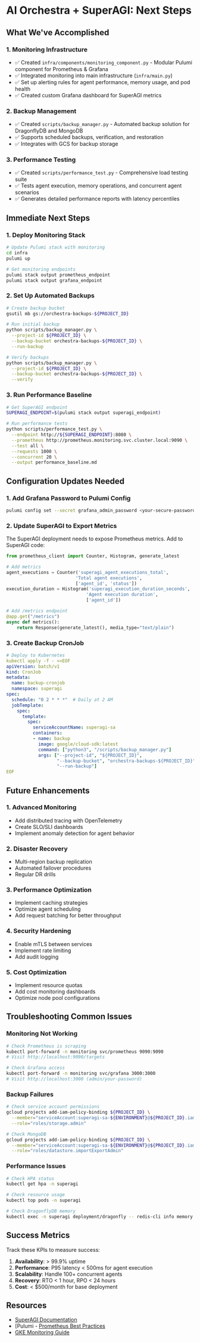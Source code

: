 # AI Orchestra + SuperAGI: Next Steps

## What We've Accomplished

### 1. **Monitoring Infrastructure**
- ✅ Created `infra/components/monitoring_component.py` - Modular Pulumi component for Prometheus & Grafana
- ✅ Integrated monitoring into main infrastructure (`infra/main.py`)
- ✅ Set up alerting rules for agent performance, memory usage, and pod health
- ✅ Created custom Grafana dashboard for SuperAGI metrics

### 2. **Backup Management**
- ✅ Created `scripts/backup_manager.py` - Automated backup solution for DragonflyDB and MongoDB
- ✅ Supports scheduled backups, verification, and restoration
- ✅ Integrates with GCS for backup storage

### 3. **Performance Testing**
- ✅ Created `scripts/performance_test.py` - Comprehensive load testing suite
- ✅ Tests agent execution, memory operations, and concurrent agent scenarios
- ✅ Generates detailed performance reports with latency percentiles

## Immediate Next Steps

### 1. **Deploy Monitoring Stack**
```bash
# Update Pulumi stack with monitoring
cd infra
pulumi up

# Get monitoring endpoints
pulumi stack output prometheus_endpoint
pulumi stack output grafana_endpoint
```

### 2. **Set Up Automated Backups**
```bash
# Create backup bucket
gsutil mb gs://orchestra-backups-${PROJECT_ID}

# Run initial backup
python scripts/backup_manager.py \
  --project-id ${PROJECT_ID} \
  --backup-bucket orchestra-backups-${PROJECT_ID} \
  --run-backup

# Verify backups
python scripts/backup_manager.py \
  --project-id ${PROJECT_ID} \
  --backup-bucket orchestra-backups-${PROJECT_ID} \
  --verify
```

### 3. **Run Performance Baseline**
```bash
# Get SuperAGI endpoint
SUPERAGI_ENDPOINT=$(pulumi stack output superagi_endpoint)

# Run performance tests
python scripts/performance_test.py \
  --endpoint http://${SUPERAGI_ENDPOINT}:8080 \
  --prometheus http://prometheus.monitoring.svc.cluster.local:9090 \
  --test all \
  --requests 1000 \
  --concurrent 20 \
  --output performance_baseline.md
```

## Configuration Updates Needed

### 1. **Add Grafana Password to Pulumi Config**
```bash
pulumi config set --secret grafana_admin_password <your-secure-password>
```

### 2. **Update SuperAGI to Export Metrics**
The SuperAGI deployment needs to expose Prometheus metrics. Add to SuperAGI code:
```python
from prometheus_client import Counter, Histogram, generate_latest

# Add metrics
agent_executions = Counter('superagi_agent_executions_total',
                          'Total agent executions',
                          ['agent_id', 'status'])
execution_duration = Histogram('superagi_execution_duration_seconds',
                              'Agent execution duration',
                              ['agent_id'])

# Add /metrics endpoint
@app.get("/metrics")
async def metrics():
    return Response(generate_latest(), media_type="text/plain")
```

### 3. **Create Backup CronJob**
```yaml
# Deploy to Kubernetes
kubectl apply -f - <<EOF
apiVersion: batch/v1
kind: CronJob
metadata:
  name: backup-cronjob
  namespace: superagi
spec:
  schedule: "0 2 * * *"  # Daily at 2 AM
  jobTemplate:
    spec:
      template:
        spec:
          serviceAccountName: superagi-sa
          containers:
          - name: backup
            image: google/cloud-sdk:latest
            command: ["python3", "/scripts/backup_manager.py"]
            args: ["--project-id", "${PROJECT_ID}",
                   "--backup-bucket", "orchestra-backups-${PROJECT_ID}",
                   "--run-backup"]
EOF
```

## Future Enhancements

### 1. **Advanced Monitoring**
- Add distributed tracing with OpenTelemetry
- Create SLO/SLI dashboards
- Implement anomaly detection for agent behavior

### 2. **Disaster Recovery**
- Multi-region backup replication
- Automated failover procedures
- Regular DR drills

### 3. **Performance Optimization**
- Implement caching strategies
- Optimize agent scheduling
- Add request batching for better throughput

### 4. **Security Hardening**
- Enable mTLS between services
- Implement rate limiting
- Add audit logging

### 5. **Cost Optimization**
- Implement resource quotas
- Add cost monitoring dashboards
- Optimize node pool configurations

## Troubleshooting Common Issues

### Monitoring Not Working
```bash
# Check Prometheus is scraping
kubectl port-forward -n monitoring svc/prometheus 9090:9090
# Visit http://localhost:9090/targets

# Check Grafana access
kubectl port-forward -n monitoring svc/grafana 3000:3000
# Visit http://localhost:3000 (admin/your-password)
```

### Backup Failures
```bash
# Check service account permissions
gcloud projects add-iam-policy-binding ${PROJECT_ID} \
  --member="serviceAccount:superagi-sa-${ENVIRONMENT}@${PROJECT_ID}.iam.gserviceaccount.com" \
  --role="roles/storage.admin"

# Check MongoDB
gcloud projects add-iam-policy-binding ${PROJECT_ID} \
  --member="serviceAccount:superagi-sa-${ENVIRONMENT}@${PROJECT_ID}.iam.gserviceaccount.com" \
  --role="roles/datastore.importExportAdmin"
```

### Performance Issues
```bash
# Check HPA status
kubectl get hpa -n superagi

# Check resource usage
kubectl top pods -n superagi

# Check DragonflyDB memory
kubectl exec -n superagi deployment/dragonfly -- redis-cli info memory
```

## Success Metrics

Track these KPIs to measure success:
1. **Availability**: > 99.9% uptime
2. **Performance**: P95 latency < 500ms for agent execution
3. **Scalability**: Handle 100+ concurrent agents
4. **Recovery**: RTO < 1 hour, RPO < 24 hours
5. **Cost**: < $500/month for base deployment

## Resources

- [SuperAGI Documentation](https://superagi.com/docs)
- [Pulumi - [Prometheus Best Practices](https://prometheus.io/docs/practices/)
- [GKE Monitoring Guide](https://cloud.google.com/kubernetes-engine/docs/how-to/monitoring)
